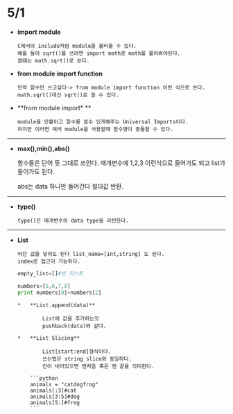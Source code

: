 5/1
======

*	**import module**

		C에서의 include처럼 module을 불러올 수 있다.
		예를 들어 sqrt()를 쓰려면 import math로 math를 불어봐야된다.
		쓸떄는 math.sqrt()로 쓴다.

*	**from module import function**

		만약 함수만 쓰고싶다-> from module import function 이런 식으로 쓴다.
		math.sqrt()대신 sqrt()로 쓸 수 있다.

*	**from module import\* **

		module을 안붙이고 함수를 쓸수 있게해주는 Universal Imports이다.
		하지만 이러면 여러 module을 사용할때 함수명이 충돌할 수 있다.

***

*	**max(),min(),abs()**

	함수들은 단어 뜻 그대로 쓰인다.
	매개변수에 1,2,3 이런식으로 들어가도 되고 list가 들어가도 된다.

	abs는 data 하나만 들어간다 절대값 반환.

***

*	**type()**
	
		type()은 매개변수의 data type을 리턴한다.

***

*	**List**

		어던 값을 넣어도 된다 list_name=[int,string] 도 된다.
		index로 접근이 가능하다.

	```python
	empty_list=[]#빈 리스트 

	numbers=[5,6,7,8]
	print numbers[0]+numbers[2]

	```

		*	**List.append(data)**

				List에 값을 추가하는것 
				pushback(data)와 같다.

		*	**List Slicing**

				List[start:end]형식이다.
				쓰는법은 string slice와 동일하다.
				칸이 비어있으면 맨처음 혹은 맨 끝을 의미한다.

			```python
			animals = "catdogfrog"
			animals[:3]#cat
			animals[3:5]#dog
			animals[5:]#frog
			```




